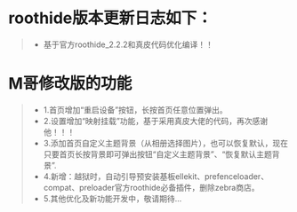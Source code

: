 # roothide版本更新日志如下：

> - 基于官方roothide_2.2.2和真皮代码优化编译！！

# M哥修改版的功能

> - 1.首页增加“重启设备”按钮，长按首页任意位置弹出。
> - 2.设置增加“映射挂载”功能，基于采用真皮大佬的代码，再次感谢他！！！
> - 3.添加首页自定义主题背景（从相册选择图片），也可以恢复默认，现在只要首页长按背景即可弹出按钮“自定义主题背景”、“恢复默认主题背景”.
> - 4.新增：越狱时，自动引导预安装基板ellekit、prefenceloader、compat、preloader官方roothide必备插件，删除zebra商店。
> - 5.其他优化及新功能开发中，敬请期待...
